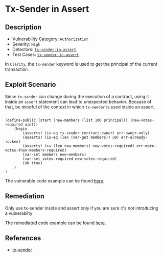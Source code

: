 # Tx-Sender in Assert
## Description
- Vulnerability Category: `Authorization`
- Severity: `High`
- Detectors: [`tx-sender-in-assert`](https://github.com/CoinFabrik/stacy/blob/main/src/stacy_analyzer/detectors/TxSenderInAssert.py)
- Test Cases: [`tx-sender-in-assert`](https://github.com/CoinFabrik/stacy/tree/main/tests/tx_sender_in_assert)

In `Clarity`, the `tx-sender` keyword is used to get the principal of the current transaction. 

## Exploit Scenario


Since `tx-sender` can change during the execution of a contract, using it inside an `assert` statement can lead to unexpected behavior. Because of that, be mindful of the context in which `tx-sender` is used inside an assert.

```clarity

(define-public (start (new-members (list 100 principal)) (new-votes-required uint))
	(begin
		(asserts! (is-eq tx-sender contract-owner) err-owner-only)
		(asserts! (is-eq (len (var-get members)) u0) err-already-locked)
		(asserts! (>= (len new-members) new-votes-required) err-more-votes-than-members-required)
		(var-set members new-members)
		(var-set votes-required new-votes-required)
		(ok true)
	)
)

```


The vulnerable code example can be found [here](https://github.com/CoinFabrik/stacy/blob/main/tests/tx_sender_in_assert/vulnerable-example/tx_sender.clar).

## Remediation

Only use tx-sender inside and assert only if you are sure it's not introducing a vulnerabilty 

The remediated code example can be found [here](https://github.com/CoinFabrik/stacy/blob/main/tests/tx_sender_in_assert/remediated-example/tx_sender.clar).


## References
- [tx-sender](https://docs.stacks.co/reference/keywords#tx-sender)
